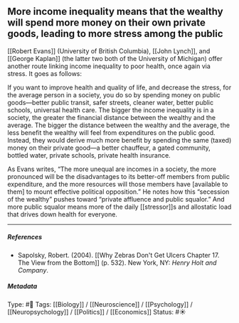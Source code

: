## More income inequality means that the wealthy will spend more money on their own private goods, leading to more stress among the public # 

[[Robert Evans]] (University of British Columbia), [[John Lynch]], and [[George Kaplan]] (the latter two both of the University of Michigan) offer another route linking income inequality to poor health, once again via stress. It goes as follows:

If you want to improve health and quality of life, and decrease the stress, for the average person in a society, you do so by spending money on public goods—better public transit, safer streets, cleaner water, better public schools, universal health care. The bigger the income inequality is in a society, the greater the financial distance between the wealthy and the average. The bigger the distance between the wealthy and the average, the less benefit the wealthy will feel from expenditures on the public good. Instead, they would derive much more benefit by spending the same (taxed) money on their private good—a better chauffeur, a gated community, bottled water, private schools, private health insurance.

As Evans writes, “The more unequal are incomes in a society, the more pronounced will be the disadvantages to its better-off members from public expenditure, and the more resources will those members have [available to them] to mount effective political opposition.” He notes how this “secession of the wealthy” pushes toward “private affluence and public squalor.” And more public squalor means more of the daily [[stressor]]s and allostatic load that drives down health for everyone. 

___

##### References

- Sapolsky, Robert. (2004). [[Why Zebras Don't Get Ulcers Chapter 17. The View from the Bottom]] (p. 532). New York, NY: _Henry Holt and Company_.

##### Metadata

Type: #🔴 
Tags: [[Biology]] / [[Neuroscience]] / [[Psychology]] / [[Neuropsychology]] / [[Politics]] / [[Economics]] 
Status: #☀️ 